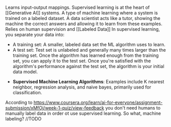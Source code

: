 Learns input-output mappings. 
Supervised learning is at the heart of [[Generative AI]] systems. 
A type of machine learning where a system is trained on a labeled dataset. A data scientist acts like a tutor, showing the machine the correct answers and allowing it to learn from these examples.
Relies on human supervision and [[Labeled Data]]
In supervised learning, you separate your data into: 
* A training set: A smaller, labeled data set the ML algorithm uses to learn. 
* A test set: Test set is unlabeled and generally many times larger than the training set. Once the algorithm has learned enough from the training set, you can apply it to the test set. 
Once you're satisfied with the algorithm's performance against the test set, the algorithm is your initial data model. 
- **Supervised Machine Learning Algorithms**: Examples include K nearest neighbor, regression analysis, and naive bayes, primarily used for classification.

According to https://www.coursera.org/learn/ai-for-everyone/assignment-submission/xMfOj/week-1-quiz/view-feedback
you don't need humans to manually label data in order ot use supervised learning. So what, machine labeling? //TODO
